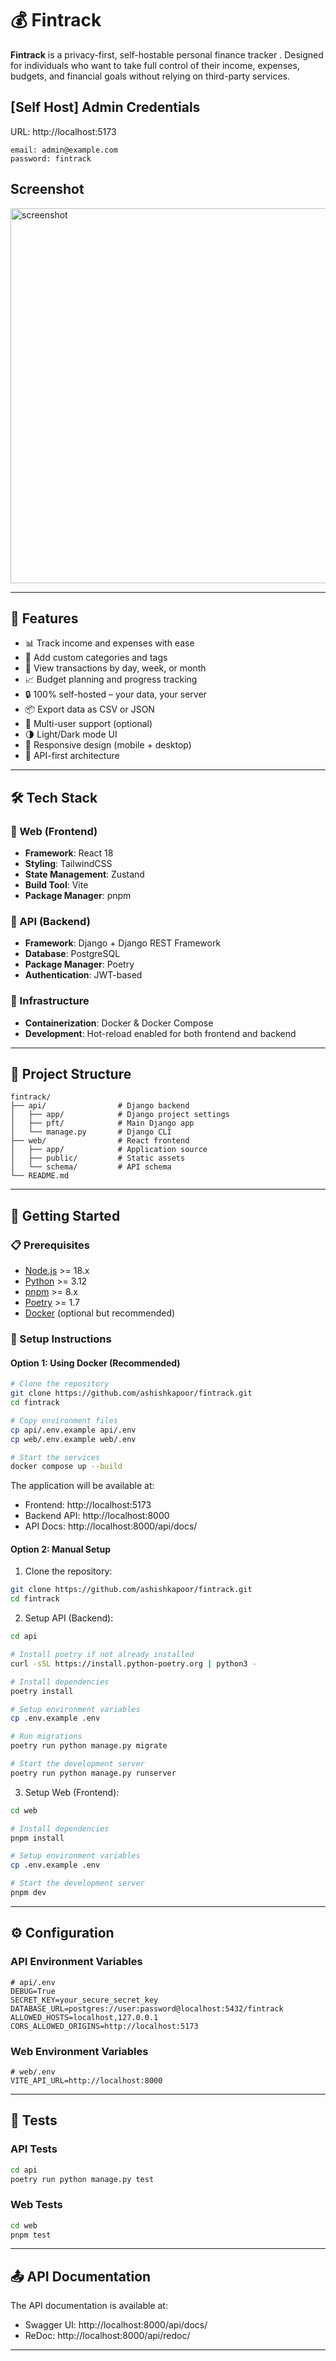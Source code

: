# 💰 Fintrack

**Fintrack** is a privacy-first, self-hostable personal finance tracker . Designed for individuals who want to take full control of their income, expenses, budgets, and financial goals without relying on third-party services.

## [Self Host] Admin Credentials
URL: http://localhost:5173
```
email: admin@example.com
password: fintrack
```

## Screenshot

<img src="https://github.com/user-attachments/assets/e66ad9e7-a967-4d5b-9139-9c327b6b466f" alt="screenshot" width="800" height="600" />

---

## 🚀 Features

- 📊 Track income and expenses with ease
- 🧾 Add custom categories and tags
- 📅 View transactions by day, week, or month
- 📈 Budget planning and progress tracking
- 🔒 100% self-hosted – your data, your server
- 📦 Export data as CSV or JSON
- 👤 Multi-user support (optional)
- 🌗 Light/Dark mode UI
- 📱 Responsive design (mobile + desktop)
- 🔌 API-first architecture

---

## 🛠️ Tech Stack

### 📱 Web (Frontend)
- **Framework**: React 18
- **Styling**: TailwindCSS
- **State Management**: Zustand
- **Build Tool**: Vite
- **Package Manager**: pnpm

### 🔧 API (Backend)
- **Framework**: Django + Django REST Framework
- **Database**: PostgreSQL
- **Package Manager**: Poetry
- **Authentication**: JWT-based

### 🐳 Infrastructure
- **Containerization**: Docker & Docker Compose
- **Development**: Hot-reload enabled for both frontend and backend

---

## 📁 Project Structure

```
fintrack/
├── api/                # Django backend
│   ├── app/            # Django project settings
│   ├── pft/            # Main Django app
│   └── manage.py       # Django CLI
├── web/                # React frontend
│   ├── app/            # Application source
│   ├── public/         # Static assets
│   └── schema/         # API schema
└── README.md
```

---

## 🏁 Getting Started

### 📋 Prerequisites

- [Node.js](https://nodejs.org/) >= 18.x
- [Python](https://python.org/) >= 3.12
- [pnpm](https://pnpm.io/) >= 8.x
- [Poetry](https://python-poetry.org/) >= 1.7
- [Docker](https://www.docker.com/) (optional but recommended)

### 🔧 Setup Instructions

#### Option 1: Using Docker (Recommended)

```bash
# Clone the repository
git clone https://github.com/ashishkapoor/fintrack.git
cd fintrack

# Copy environment files
cp api/.env.example api/.env
cp web/.env.example web/.env

# Start the services
docker compose up --build
```

The application will be available at:
- Frontend: http://localhost:5173
- Backend API: http://localhost:8000
- API Docs: http://localhost:8000/api/docs/

#### Option 2: Manual Setup

1. Clone the repository:
```bash
git clone https://github.com/ashishkapoor/fintrack.git
cd fintrack
```

2. Setup API (Backend):
```bash
cd api

# Install poetry if not already installed
curl -sSL https://install.python-poetry.org | python3 -

# Install dependencies
poetry install

# Setup environment variables
cp .env.example .env

# Run migrations
poetry run python manage.py migrate

# Start the development server
poetry run python manage.py runserver
```

3. Setup Web (Frontend):
```bash
cd web

# Install dependencies
pnpm install

# Setup environment variables
cp .env.example .env

# Start the development server
pnpm dev
```

---

## ⚙️ Configuration

### API Environment Variables

```env
# api/.env
DEBUG=True
SECRET_KEY=your_secure_secret_key
DATABASE_URL=postgres://user:password@localhost:5432/fintrack
ALLOWED_HOSTS=localhost,127.0.0.1
CORS_ALLOWED_ORIGINS=http://localhost:5173
```

### Web Environment Variables

```env
# web/.env
VITE_API_URL=http://localhost:8000
```

---

## 🧪 Tests

### API Tests
```bash
cd api
poetry run python manage.py test
```

### Web Tests
```bash
cd web
pnpm test
```

---

## 📤 API Documentation

The API documentation is available at:
- Swagger UI: http://localhost:8000/api/docs/
- ReDoc: http://localhost:8000/api/redoc/

---

